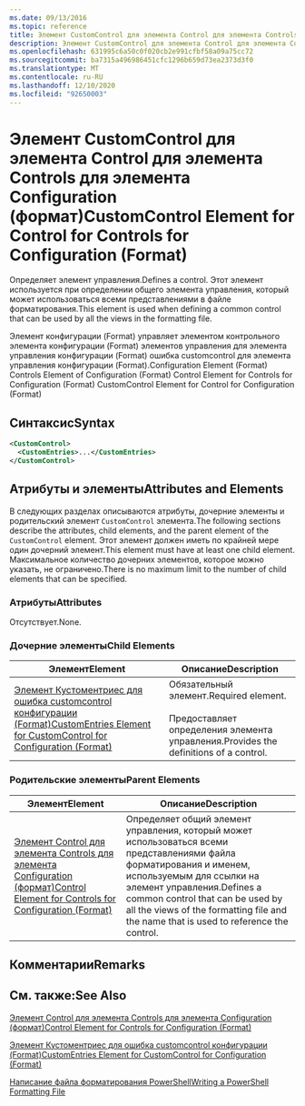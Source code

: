 ```yaml
---
ms.date: 09/13/2016
ms.topic: reference
title: Элемент CustomControl для элемента Control для элемента Controls для элемента Configuration (формат)
description: Элемент CustomControl для элемента Control для элемента Controls для элемента Configuration (формат)
ms.openlocfilehash: 631995c6a50c0f020cb2e991cfbf58a09a75cc72
ms.sourcegitcommit: ba7315a496986451cfc1296b659d73ea2373d3f0
ms.translationtype: MT
ms.contentlocale: ru-RU
ms.lasthandoff: 12/10/2020
ms.locfileid: "92650003"
---
```

# <a name="customcontrol-element-for-control-for-controls-for-configuration-format"></a><span data-ttu-id="3ddf4-103">Элемент CustomControl для элемента Control для элемента Controls для элемента Configuration (формат)</span><span class="sxs-lookup"><span data-stu-id="3ddf4-103">CustomControl Element for Control for Controls for Configuration (Format)</span></span>

<span data-ttu-id="3ddf4-104">Определяет элемент управления.</span><span class="sxs-lookup"><span data-stu-id="3ddf4-104">Defines a control.</span></span> <span data-ttu-id="3ddf4-105">Этот элемент используется при определении общего элемента управления, который может использоваться всеми представлениями в файле форматирования.</span><span class="sxs-lookup"><span data-stu-id="3ddf4-105">This element is used when defining a common control that can be used by all the views in the formatting file.</span></span>

<span data-ttu-id="3ddf4-106">Элемент конфигурации (Format) управляет элементом контрольного элемента конфигурации (Format) элементов управления для элемента управления конфигурации (Format) ошибка customcontrol для элемента управления конфигурации (Format).</span><span class="sxs-lookup"><span data-stu-id="3ddf4-106">Configuration Element (Format) Controls Element of Configuration (Format) Control Element for Controls for Configuration (Format) CustomControl Element for Control for Configuration (Format)</span></span>

## <a name="syntax"></a><span data-ttu-id="3ddf4-107">Синтаксис</span><span class="sxs-lookup"><span data-stu-id="3ddf4-107">Syntax</span></span>

```xml
<CustomControl>
  <CustomEntries>...</CustomEntries>
</CustomControl>
```

## <a name="attributes-and-elements"></a><span data-ttu-id="3ddf4-108">Атрибуты и элементы</span><span class="sxs-lookup"><span data-stu-id="3ddf4-108">Attributes and Elements</span></span>

<span data-ttu-id="3ddf4-109">В следующих разделах описываются атрибуты, дочерние элементы и родительский элемент `CustomControl` элемента.</span><span class="sxs-lookup"><span data-stu-id="3ddf4-109">The following sections describe the attributes, child elements, and the parent element of the `CustomControl` element.</span></span> <span data-ttu-id="3ddf4-110">Этот элемент должен иметь по крайней мере один дочерний элемент.</span><span class="sxs-lookup"><span data-stu-id="3ddf4-110">This element must have at least one child element.</span></span> <span data-ttu-id="3ddf4-111">Максимальное количество дочерних элементов, которое можно указать, не ограничено.</span><span class="sxs-lookup"><span data-stu-id="3ddf4-111">There is no maximum limit to the number of child elements that can be specified.</span></span>

### <a name="attributes"></a><span data-ttu-id="3ddf4-112">Атрибуты</span><span class="sxs-lookup"><span data-stu-id="3ddf4-112">Attributes</span></span>

<span data-ttu-id="3ddf4-113">Отсутствует.</span><span class="sxs-lookup"><span data-stu-id="3ddf4-113">None.</span></span>

### <a name="child-elements"></a><span data-ttu-id="3ddf4-114">Дочерние элементы</span><span class="sxs-lookup"><span data-stu-id="3ddf4-114">Child Elements</span></span>

|<span data-ttu-id="3ddf4-115">Элемент</span><span class="sxs-lookup"><span data-stu-id="3ddf4-115">Element</span></span>|<span data-ttu-id="3ddf4-116">Описание</span><span class="sxs-lookup"><span data-stu-id="3ddf4-116">Description</span></span>|
|-------------|-----------------|
|[<span data-ttu-id="3ddf4-117">Элемент Кустоментриес для ошибка customcontrol конфигурации (Format)</span><span class="sxs-lookup"><span data-stu-id="3ddf4-117">CustomEntries Element for CustomControl for Configuration (Format)</span></span>](./customentries-element-for-customcontrol-for-controls-for-configuration-format.md)|<span data-ttu-id="3ddf4-118">Обязательный элемент.</span><span class="sxs-lookup"><span data-stu-id="3ddf4-118">Required element.</span></span><br /><br /> <span data-ttu-id="3ddf4-119">Предоставляет определения элемента управления.</span><span class="sxs-lookup"><span data-stu-id="3ddf4-119">Provides the definitions of a control.</span></span>|

### <a name="parent-elements"></a><span data-ttu-id="3ddf4-120">Родительские элементы</span><span class="sxs-lookup"><span data-stu-id="3ddf4-120">Parent Elements</span></span>

|<span data-ttu-id="3ddf4-121">Элемент</span><span class="sxs-lookup"><span data-stu-id="3ddf4-121">Element</span></span>|<span data-ttu-id="3ddf4-122">Описание</span><span class="sxs-lookup"><span data-stu-id="3ddf4-122">Description</span></span>|
|-------------|-----------------|
|[<span data-ttu-id="3ddf4-123">Элемент Control для элемента Controls для элемента Configuration (формат)</span><span class="sxs-lookup"><span data-stu-id="3ddf4-123">Control Element for Controls for Configuration (Format)</span></span>](./control-element-for-controls-for-configuration-format.md)|<span data-ttu-id="3ddf4-124">Определяет общий элемент управления, который может использоваться всеми представлениями файла форматирования и именем, используемым для ссылки на элемент управления.</span><span class="sxs-lookup"><span data-stu-id="3ddf4-124">Defines a common control that can be used by all the views of the formatting file and the name that is used to reference the control.</span></span>|

## <a name="remarks"></a><span data-ttu-id="3ddf4-125">Комментарии</span><span class="sxs-lookup"><span data-stu-id="3ddf4-125">Remarks</span></span>

## <a name="see-also"></a><span data-ttu-id="3ddf4-126">См. также:</span><span class="sxs-lookup"><span data-stu-id="3ddf4-126">See Also</span></span>

[<span data-ttu-id="3ddf4-127">Элемент Control для элемента Controls для элемента Configuration (формат)</span><span class="sxs-lookup"><span data-stu-id="3ddf4-127">Control Element for Controls for Configuration (Format)</span></span>](./control-element-for-controls-for-configuration-format.md)

[<span data-ttu-id="3ddf4-128">Элемент Кустоментриес для ошибка customcontrol конфигурации (Format)</span><span class="sxs-lookup"><span data-stu-id="3ddf4-128">CustomEntries Element for CustomControl for Configuration (Format)</span></span>](./customentries-element-for-customcontrol-for-controls-for-configuration-format.md)

[<span data-ttu-id="3ddf4-129">Написание файла форматирования PowerShell</span><span class="sxs-lookup"><span data-stu-id="3ddf4-129">Writing a PowerShell Formatting File</span></span>](./writing-a-powershell-formatting-file.md)
